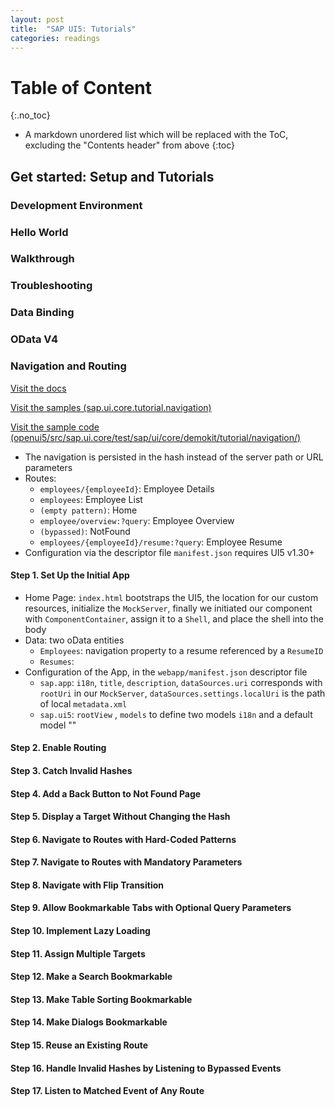 ```yaml
---
layout: post
title:  "SAP UI5: Tutorials"
categories: readings
---
```


# Table of Content
{:.no_toc}

* A markdown unordered list which will be replaced with the ToC, excluding the "Contents header" from above
{:toc}


## Get started: Setup and Tutorials

### Development Environment

### Hello World

### Walkthrough

### Troubleshooting

### Data Binding

### OData V4

### Navigation and Routing

[Visit the docs](http://veui5infra.dhcp.wdf.sap.corp:8080/sapui5-sdk-dist/#/topic/1b6dcd39a6a74f528b27ddb22f15af0d)

[Visit the samples (sap.ui.core.tutorial.navigation)](http://veui5infra.dhcp.wdf.sap.corp:8080/sapui5-sdk-dist/#/entity/sap.ui.core.tutorial.navigation)

[Visit the sample code (openui5/src/sap.ui.core/test/sap/ui/core/demokit/tutorial/navigation/)](https://github.com/SAP/openui5/tree/master/src/sap.ui.core/test/sap/ui/core/demokit/tutorial/navigation)

- The navigation is persisted in the hash instead of the server path or URL parameters
- Routes:
    + `employees/{employeeId}`: Employee Details
    + `employees`: Employee List 
    + `(empty pattern)`: Home
    + `employee/overview:?query`: Employee Overview
    + `(bypassed)`: NotFound
    + `employees/{employeeId}/resume:?query`: Employee Resume
- Configuration via the descriptor file `manifest.json` requires UI5 v1.30+

#### Step 1. Set Up the Initial App

- Home Page: `index.html` bootstraps the UI5, the location for our custom resources, initialize the `MockServer`, finally we initiated our component with `ComponentContainer`, assign it to a `Shell`, and place the shell into the body
- Data: two oData entities
    + `Employees`: navigation property to a resume referenced by a `ResumeID`
    + `Resumes`:  
- Configuration of the App, in the `webapp/manifest.json` descriptor file
    + `sap.app`: `i18n`, `title`, `description`, `dataSources.uri` corresponds with `rootUri` in our `MockServer`, `dataSources.settings.localUri` is the path of local `metadata.xml`
    + `sap.ui5`:  `rootView` , `models` to define two models `i18n` and a default model ""

#### Step 2. Enable Routing
#### Step 3. Catch Invalid Hashes
#### Step 4. Add a Back Button to Not Found Page
#### Step 5. Display a Target Without Changing the Hash
#### Step 6. Navigate to Routes with Hard-Coded Patterns
#### Step 7. Navigate to Routes with Mandatory Parameters
#### Step 8. Navigate with Flip Transition
#### Step 9. Allow Bookmarkable Tabs with Optional Query Parameters
#### Step 10. Implement Lazy Loading
#### Step 11. Assign Multiple Targets
#### Step 12. Make a Search Bookmarkable
#### Step 13. Make Table Sorting Bookmarkable
#### Step 14. Make Dialogs Bookmarkable
#### Step 15. Reuse an Existing Route
#### Step 16. Handle Invalid Hashes by Listening to Bypassed Events
#### Step 17. Listen to Matched Event of Any Route